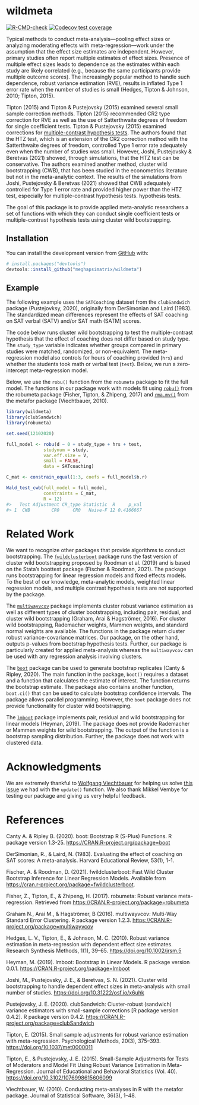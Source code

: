 
<!-- README.md is generated from README.Rmd. Please edit that file -->

# wildmeta

<!-- badges: start -->

[![R-CMD-check](https://github.com/meghapsimatrix/wildmeta/workflows/R-CMD-check/badge.svg)](https://github.com/meghapsimatrix/wildmeta/actions)
[![Codecov test
coverage](https://codecov.io/gh/meghapsimatrix/wildmeta/branch/main/graph/badge.svg)](https://app.codecov.io/gh/meghapsimatrix/wildmeta?branch=main)
<!-- badges: end -->

Typical methods to conduct meta-analysis—pooling effect sizes or
analyzing moderating effects with meta-regression—work under the
assumption that the effect size estimates are independent. However,
primary studies often report multiple estimates of effect sizes.
Presence of multiple effect sizes leads to dependence as the estimates
within each study are likely correlated (e.g., because the same
participants provide multiple outcome scores). The increasingly popular
method to handle such dependence, robust variance estimation (RVE),
results in inflated Type 1 error rate when the number of studies is
small (Hedges, Tipton & Johnson, 2010; Tipton, 2015).

Tipton (2015) and Tipton & Pustejovsky (2015) examined several small
sample correction methods. Tipton (2015) recommended CR2 type correction
for RVE as well as the use of Satterthwaite degrees of freedom for
single coefficient tests. Tipton & Pustejovsky (2015) examined
corrections for [multiple-contrast hypothesis
tests](https://cran.r-project.org/web/packages/clubSandwich/vignettes/Wald-tests-in-clubSandwich.html).
The authors found that the HTZ test, which is an extension of the CR2
correction method with the Satterthwaite degrees of freedom, controlled
Type 1 error rate adequately even when the number of studies was small.
However, Joshi, Pustejovsky & Beretvas (2021) showed, through
simulations, that the HTZ test can be conservative. The authors examined
another method, cluster wild bootstrapping (CWB), that has been studied
in the econometrics literature but not in the meta-analytic context. The
results of the simulations from Joshi, Pustejovsky & Beretvas (2021)
showed that CWB adequately controlled for Type 1 error rate and provided
higher power than the HTZ test, especially for multiple-contrast
hypothesis tests. hypothesis tests.

The goal of this package is to provide applied meta-analytic researchers
a set of functions with which they can conduct single coefficient tests
or multiple-contrast hypothesis tests using cluster wild bootstrapping.

## Installation

You can install the development version from
[GitHub](https://github.com/) with:

``` r
# install.packages("devtools")
devtools::install_github("meghapsimatrix/wildmeta")
```

## Example

The following example uses the `SATCoaching` dataset from the
`clubSandwich` package (Pustejovksy, 2020), originally from DerSimonian
and Laird (1983). The standardized mean differences represent the
effects of SAT coaching on SAT verbal (SATV) and/or SAT math (SATM)
scores.

The code below runs cluster wild bootstrapping to test the
multiple-contrast hypothesis that the effect of coaching does not differ
based on study type. The `study_type` variable indicates whether groups
compared in primary studies were matched, randomized, or non-equivalent.
The meta-regression model also controls for hours of coaching provided
(`hrs`) and whether the students took math or verbal test (`test`).
Below, we run a zero-intercept meta-regression model.

Below, we use the `robu()` function from the `robumeta` package to fit
the full model. The functions in our package work with models fit using
[`robu()`](https://cran.r-project.org/web/packages/robumeta/robumeta.pdf)
from the robumeta package (Fisher, Tipton, & Zhipeng, 2017) and
[`rma.mv()`](https://wviechtb.github.io/metafor/reference/rma.mv.html)
from the metafor package (Viechtbauer, 2010).

``` r
library(wildmeta)
library(clubSandwich)
library(robumeta)

set.seed(12102020)

full_model <- robu(d ~ 0 + study_type + hrs + test,
              studynum = study,
              var.eff.size = V,
              small = FALSE,
              data = SATcoaching)

C_mat <- constrain_equal(1:3, coefs = full_model$b.r)

Wald_test_cwb(full_model = full_model,
              constraints = C_mat,
              R = 12)
#>   Test Adjustment CR_type Statistic  R     p_val
#> 1  CWB        CR0     CR0   Naive-F 12 0.4166667
```

# Related Work

We want to recognize other packages that provide algorithms to conduct
bootstrapping. The
[`fwildclusterboot`](https://s3alfisc.github.io/fwildclusterboot/index.html)
package runs the fast version of cluster wild bootstrapping proposed by
Roodman et al. (2019) and is based on the Stata’s boottest package
(Fischer & Roodman, 2021). The package runs bootstrapping for linear
regression models and fixed effects models. To the best of our
knowledge, meta-analytic models, weighted linear regression models, and
multiple contrast hypothesis tests are not supported by the package.

The [`multiwayvcov`](https://CRAN.R-project.org/package=multiwayvcov)
package implements cluster robust variance estimation as well as
different types of cluster bootstrapping, including pair, residual, and
cluster wild bootstrapping (Graham, Arai & Hagströmer, 2016). For
cluster wild bootstrapping, Rademacher weights, Mammen weights, and
standard normal weights are available. The functions in the package
return cluster robust variance-covariance matrices. Our package, on the
other hand, outputs p-values from bootstrap hypothesis tests. Further,
our package is particularly created for applied meta-analysis whereas
the `multiwayvcov` can be used with any regression analysis involving
clusters.

The [`boot`](https://CRAN.R-project.org/package=boot) package can be
used to generate bootstrap replicates (Canty & Ripley, 2020). The main
function in the package, `boot()` requires a dataset and a function that
calculates the estimate of interest. The function returns the bootstrap
estimate. The package also contains another function, `boot.ci()` that
can be used to calculate bootstrap confidence intervals. The package
allows parallel programming. However, the `boot` package does not
provide functionality for cluster wild bootstrapping.

The [`lmboot`](https://CRAN.R-project.org/package=lmboot) package
implements pair, residual and wild bootstrapping for linear models
(Heyman, 2019). The package does not provide Rademacher or Mammen
weights for wild bootstrapping. The output of the function is a
bootstrap sampling distribution. Further, the package does not work with
clustered data.

# Acknowledgments

We are extremely thankful to [Wolfgang
Viechtbauer](https://wvbauer.com/doku.php/home) for helping us solve
[this
issue](https://stat.ethz.ch/pipermail/r-help/2021-November/472977.html)
we had with the `update()` function. We also thank Mikkel Vembye for
testing our package and giving us very helpful feedback.

# References

Canty A. & Ripley B. (2020). boot: Bootstrap R (S-Plus) Functions. R
package version 1.3-25. <https://CRAN.R-project.org/package=boot>

DerSimonian, R., & Laird, N. (1983). Evaluating the effect of coaching
on SAT scores: A meta-analysis. Harvard Educational Review, 53(1), 1-1.

Fischer, A. & Roodman, D. (2021). fwildclusterboot: Fast Wild Cluster
Bootstrap Inference for Linear Regression Models. Available from
<https://cran.r-project.org/package=fwildclusterboot>.

Fisher, Z., Tipton, E., & Zhipeng, H. (2017). robumeta: Robust variance
meta-regression. Retrieved from
<https://CRAN.R-project.org/package=robumeta>

Graham N., Arai M., & Hagströmer, B (2016). multiwayvcov: Multi-Way
Standard Error Clustering. R package version 1.2.3.
<https://CRAN.R-project.org/package=multiwayvcov>

Hedges, L. V., Tipton, E., & Johnson, M. C. (2010). Robust variance
estimation in meta-regression with dependent effect size estimates.
Research Synthesis Methods, 1(1), 39–65.
<https://doi.org/10.1002/jrsm.5>

Heyman, M. (2019). lmboot: Bootstrap in Linear Models. R package version
0.0.1. <https://CRAN.R-project.org/package=lmboot>

Joshi, M., Pustejovsky, J. E., & Beretvas, S. N. (2021). Cluster wild
bootstrapping to handle dependent effect sizes in meta-analysis with
small number of studies. <https://doi.org/10.31222/osf.io/x6uhk>

Pustejovsky, J. E. (2020). clubSandwich: Cluster-robust (sandwich)
variance estimators with small-sample corrections \[R package version
0.4.2\]. R package version 0.4.2.
<https://CRAN.R-project.org/package=clubSandwich>

Tipton, E. (2015). Small sample adjustments for robust variance
estimation with meta-regression. Psychological Methods, 20(3), 375–393.
<https://doi.org/10.1037/met0000011>

Tipton, E., & Pustejovsky, J. E. (2015). Small-Sample Adjustments for
Tests of Moderators and Model Fit Using Robust Variance Estimation in
Meta-Regression. Journal of Educational and Behavioral Statistics (Vol.
40). <https://doi.org/10.3102/1076998615606099>

Viechtbauer, W. (2010). Conducting meta-analyses in R with the metafor
package. Journal of Statistical Software, 36(3), 1–48.
